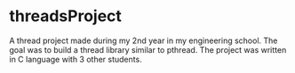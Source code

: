 # threadsProject
A thread project made during my 2nd year in my engineering school. 
The goal was to build a thread library similar to pthread.
The project was written in C language with 3 other students.
